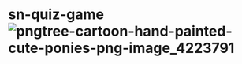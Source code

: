 # sn-quiz-game![pngtree-cartoon-hand-painted-cute-ponies-png-image_4223791](https://github.com/nagiww/sn-quiz-game/assets/171923778/37ead06a-6b80-480c-8c87-e5b0ea087505)
